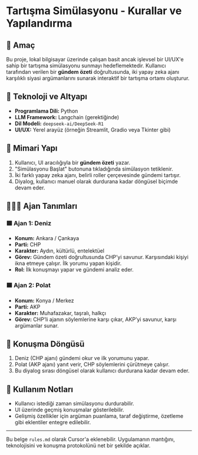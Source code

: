 # Tartışma Simülasyonu - Kurallar ve Yapılandırma

## 🎯 Amaç
Bu proje, lokal bilgisayar üzerinde çalışan basit ancak işlevsel bir UI/UX'e sahip bir tartışma simülasyonu sunmayı hedeflemektedir. Kullanıcı tarafından verilen bir **gündem özeti** doğrultusunda, iki yapay zeka ajanı karşılıklı siyasi argümanlarını sunarak interaktif bir tartışma ortamı oluşturur.

## 🧠 Teknoloji ve Altyapı

- **Programlama Dili:** Python  
- **LLM Framework:** Langchain (gerektiğinde)  
- **Dil Modeli:** `deepseek-ai/DeepSeek-R1`  
- **UI/UX:** Yerel arayüz (örneğin Streamlit, Gradio veya Tkinter gibi)

## 🧩 Mimari Yapı

1. Kullanıcı, UI aracılığıyla bir **gündem özeti** yazar.
2. "Simülasyonu Başlat" butonuna tıkladığında simülasyon tetiklenir.
3. İki farklı yapay zeka ajanı, belirli roller çerçevesinde gündemi tartışır.
4. Diyalog, kullanıcı manuel olarak durdurana kadar döngüsel biçimde devam eder.

## 🧑‍🤝‍🧑 Ajan Tanımları

### 🟥 Ajan 1: Deniz
- **Konum:** Ankara / Çankaya  
- **Parti:** CHP  
- **Karakter:** Aydın, kültürlü, entelektüel  
- **Görev:** Gündem özeti doğrultusunda CHP’yi savunur. Karşısındaki kişiyi ikna etmeye çalışır. İlk yorumu yapan kişidir.  
- **Rol:** İlk konuşmayı yapar ve gündemi analiz eder.

### 🟦 Ajan 2: Polat
- **Konum:** Konya / Merkez  
- **Parti:** AKP  
- **Karakter:** Muhafazakar, taşralı, halkçı  
- **Görev:** CHP’li ajanın söylemlerine karşı çıkar, AKP’yi savunur, karşı argümanlar sunar.

## 🔄 Konuşma Döngüsü

1. Deniz (CHP ajanı) gündemi okur ve ilk yorumunu yapar.
2. Polat (AKP ajanı) yanıt verir, CHP söylemlerini çürütmeye çalışır.
3. Bu diyalog sırası döngüsel olarak kullanıcı durdurana kadar devam eder.

## 🚀 Kullanım Notları
- Kullanıcı istediği zaman simülasyonu durdurabilir.
- UI üzerinde geçmiş konuşmalar gösterilebilir.
- Gelişmiş özellikler için argüman puanlama, taraf değiştirme, özetleme gibi eklentiler entegre edilebilir.

---

Bu belge `rules.md` olarak Cursor'a eklenebilir. Uygulamanın mantığını, teknolojisini ve konuşma protokolünü net bir şekilde açıklar.

